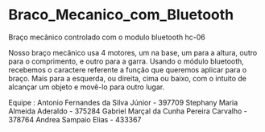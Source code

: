# Braco_Mecanico_com_Bluetooth
Braço mecânico controlado com o modulo bluetooth hc-06

Nosso braço mecânico usa 4 motores, um na base, um para a altura, outro para o comprimento, e outro para a garra. Usando o módulo bluetooth, recebemos o caractere referente a função que queremos aplicar para o braço. Mais para a esquerda, ou direita, cima ou baixo, com o intuito de alcançar um objeto e movê-lo para outro lugar.

Equipe : Antonio Fernandes da Silva Júnior  - 397709 
         Stephany Maria Almeida Aderaldo - 375284
         Gabriel Marçal da Cunha Pereira Carvalho - 378764
         Andrea Sampaio Elias - 433367

